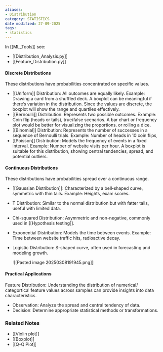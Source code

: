 ```yaml
---
aliases:
- Distribution
category: STATISTICS
date modified: 27-09-2025
tags:
- statistics
---
```

In [[ML_Tools]] see:
- [[Distribution_Analysis.py]]
- [[Feature_Distribution.py]]
#### Discrete Distributions
These distributions have probabilities concentrated on specific values.

- [[Uniform]] Distribution: All outcomes are equally likely. Example: Drawing a card from a shuffled deck. A boxplot can be meaningful if there’s variation in the distribution. Since the values are discrete, the boxplot will show the range and quartiles effectively.
- [[Bernoulli]] Distribution: Represents two possible outcomes. Example: Coin flip (heads or tails), true/false scenarios. A bar chart or frequency plot would be better for visualizing the proportions. or rolling a dice.
- [[Binomial]] Distribution: Represents the number of successes in a sequence of Bernoulli trials. Example: Number of heads in 10 coin flips,
- [[Poisson]] Distribution: Models the frequency of events in a fixed interval. Example: Number of website visits per hour. A boxplot is suitable for this distribution, showing central tendencies, spread, and potential outliers.

#### Continuous Distributions
These distributions have probabilities spread over a continuous range.

- [[Gaussian Distribution]]: Characterized by a bell-shaped curve, symmetric with thin tails. Example: Heights, exam scores.
- T Distribution: Similar to the normal distribution but with fatter tails, useful with limited data.
- Chi-squared Distribution: Asymmetric and non-negative, commonly used in [[Hypothesis testing]].
- Exponential Distribution: Models the time between events. Example: Time between website traffic hits, radioactive decay.
- Logistic Distribution: S-shaped curve, often used in forecasting and modeling growth.
  
  ![[Pasted image 20250308191945.png]]

#### Practical Applications

Feature Distribution: Understanding the distribution of numerical/ categortical feature values across samples can provide insights into data characteristics.

  - Observation: Analyze the spread and central tendency of data.
  - Decision: Determine appropriate statistical methods or transformations.

### Related Notes

- [[Violin plot]]
- [[Boxplot]]
- [[Q-Q Plot]]
